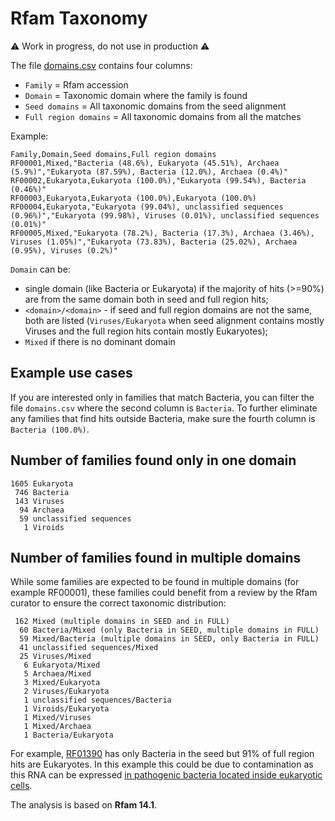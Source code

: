 # Rfam Taxonomy

:warning: Work in progress, do not use in production :warning:

The file [domains.csv](./domains.csv) contains four columns:

- `Family` = Rfam accession
- `Domain` = Taxonomic domain where the family is found
- `Seed domains` = All taxonomic domains from the seed alignment
- `Full region domains` = All taxonomic domains from all the matches

Example:

```
Family,Domain,Seed domains,Full region domains
RF00001,Mixed,"Bacteria (48.6%), Eukaryota (45.51%), Archaea (5.9%)","Eukaryota (87.59%), Bacteria (12.0%), Archaea (0.4%)"
RF00002,Eukaryota,Eukaryota (100.0%),"Eukaryota (99.54%), Bacteria (0.46%)"
RF00003,Eukaryota,Eukaryota (100.0%),Eukaryota (100.0%)
RF00004,Eukaryota,"Eukaryota (99.04%), unclassified sequences (0.96%)","Eukaryota (99.98%), Viruses (0.01%), unclassified sequences (0.01%)"
RF00005,Mixed,"Eukaryota (78.2%), Bacteria (17.3%), Archaea (3.46%), Viruses (1.05%)","Eukaryota (73.83%), Bacteria (25.02%), Archaea (0.95%), Viruses (0.2%)"
```

`Domain` can be:
- single domain (like Bacteria or Eukaryota) if the majority of hits (>=90%) are from the same domain both in seed and full region hits;
- `<domain>/<domain>` - if seed and full region domains are not the same, both are listed (`Viruses/Eukaryota` when seed alignment contains mostly Viruses and the full region hits contain mostly Eukaryotes);
- `Mixed` if there is no dominant domain

## Example use cases

If you are interested only in families that match Bacteria, you can filter the file `domains.csv` where the second column is `Bacteria`. To further eliminate any families that find hits outside Bacteria, make sure the fourth column is `Bacteria (100.0%)`.

## Number of families found only in one domain

```
1605 Eukaryota
 746 Bacteria
 143 Viruses
  94 Archaea
  59 unclassified sequences
   1 Viroids
```

## Number of families found in multiple domains

While some families are expected to be found in multiple domains (for example RF00001), these families could benefit from a review by the Rfam curator to ensure the correct taxonomic distribution:

```
 162 Mixed (multiple domains in SEED and in FULL)
  60 Bacteria/Mixed (only Bacteria in SEED, multiple domains in FULL)
  59 Mixed/Bacteria (multiple domains in SEED, only Bacteria in FULL)
  41 unclassified sequences/Mixed
  25 Viruses/Mixed
   6 Eukaryota/Mixed
   5 Archaea/Mixed
   3 Mixed/Eukaryota
   2 Viruses/Eukaryota
   1 unclassified sequences/Bacteria
   1 Viroids/Eukaryota
   1 Mixed/Viruses
   1 Mixed/Archaea
   1 Bacteria/Eukaryota
```

For example, [RF01390](http://rfam.org/family/RF01390) has only Bacteria in the seed but 91% of full region hits are Eukaryotes. In this example this could be due to contamination as this RNA can be expressed [in pathogenic bacteria located inside eukaryotic cells](https://www.ncbi.nlm.nih.gov/pmc/articles/PMC4228915/).

The analysis is based on **Rfam 14.1**.
